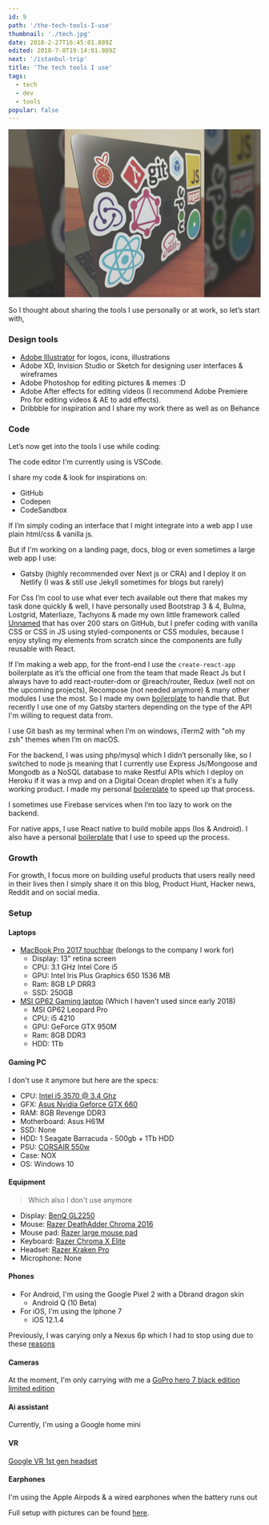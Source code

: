 ```yaml
---
id: 9
path: '/the-tech-tools-I-use'
thumbnail: './tech.jpg'
date: 2018-2-27T16:45:01.889Z
edited: 2018-7-8T19:14:01.889Z
next: '/istanbul-trip'
title: 'The tech tools I use'
tags:
  - tech
  - dev
  - tools
popular: false
---
```


![Tools](tech.jpg)

So I thought about sharing the tools I use personally or at work, so let’s start with,

### Design tools

- [Adobe Illustrator](https://amzn.to/2Ygdmek) for logos, icons, illustrations
- Adobe XD, Invision Studio or Sketch for designing user interfaces & wireframes
- Adobe Photoshop for editing pictures & memes :D
- Adobe After effects for editing videos (I recommend Adobe Premiere Pro for editing videos & AE to add effects).
- Dribbble for inspiration and I share my work there as well as on Behance

### Code

Let’s now get into the tools I use while coding:

The code editor I'm currently using is VSCode.

I share my code & look for inspirations on:

- GitHub
- Codepen
- CodeSandbox

If I’m simply coding an interface that I might integrate into a web app I use plain html/css & vanilla js.

But if I'm working on a landing page, docs, blog or even sometimes a large web app I use:

- Gatsby (highly recommended over Next js or CRA) and I deploy it on Netlify (I was & still use Jekyll sometimes for blogs but rarely)

For Css I’m cool to use what ever tech available out there that makes my task done quickly & well, I have personally used Bootstrap 3 & 4, Bulma, Lostgrid, Materliaze, Tachyons & made my own little framework called [Unnamed](https://unnamed.smakosh.com/) that has over 200 stars on GitHub, but I prefer coding with vanilla CSS or CSS in JS using styled-components or CSS modules, because I enjoy styling my elements from scratch since the components are fully reusable with React.

If I’m making a web app, for the front-end I use the `create-react-app` boilerplate as it’s the official one from the team that made React Js but I always have to add react-router-dom or @reach/router, Redux (well not on the upcoming projects), Recompose (not needed anymore) & many other modules I use the most. So I made my own [boilerplate](https://github.com/smakosh/personal-react-app-boilerplate) to handle that. But recently I use one of my Gatsby starters depending on the type of the API I'm willing to request data from.

I use Git bash as my terminal when I’m on windows, iTerm2 with "oh my zsh" themes when I’m on macOS.

For the backend, I was using php/mysql which I didn’t personally like, so I switched to node js meaning that I currently use Express Js/Mongoose and Mongodb as a NoSQL database to make Restful APIs which I deploy on Heroku if it was a mvp and on a Digital Ocean droplet when it's a fully working product. I made my personal [boilerplate](https://github.com/smakosh/rest-api-boilerplate-v2) to speed up that process.

I sometimes use Firebase services when I’m too lazy to work on the backend.

For native apps, I use React native to build mobile apps (Ios & Android). I also have a personal [boilerplate](https://github.com/smakosh/RN-personal-boilerplate) that I use to speed up the process.

### Growth

For growth, I focus more on building useful products that users really need in their lives then I simply share it on this blog, Product Hunt, Hacker news, Reddit and on social media.

### Setup

#### Laptops

- [MacBook Pro 2017 touchbar](https://amzn.to/2RD3RmZ) (belongs to the company I work for)
  - Display: 13" retina screen
  - CPU: 3.1 GHz Intel Core i5
  - GPU: Intel Iris Plus Graphics 650 1536 MB
  - Ram: 8GB LP DRR3
  - SSD: 250GB
- [MSI GP62 Gaming laptop](https://amzn.to/2RzCKtf) (Which I haven't used since early 2018)
  - MSI GP62 Leopard Pro
  - CPU: i5 4210
  - GPU: GeForce GTX 950M
  - Ram: 8GB DDR3
  - HDD: 1Tb

#### Gaming PC

I don't use it anymore but here are the specs:

- CPU: [Intel i5 3570 @ 3.4 Ghz](https://amzn.to/2X9xKBj)
- GFX: [Asus Nvidia Geforce GTX 660](https://amzn.to/2X5qG8W)
- RAM: 8GB Revenge DDR3
- Motherboard: Asus H61M
- SSD: None
- HDD: 1 Seagate Barracuda - 500gb + 1Tb HDD
- PSU: [CORSAIR 550w](https://amzn.to/2WZno25)
- Case: NOX
- OS: Windows 10

#### Equipment

> Which also I don't use anymore

- Display: [BenQ GL2250](https://amzn.to/2X7NoNV)
- Mouse: [Razer DeathAdder Chroma 2016](https://amzn.to/2RBqJn9)
- Mouse pad: [Razer large mouse pad](https://amzn.to/2YiclCE)
- Keyboard: [Razer Chroma X Elite](https://amzn.to/2YnEckI)
- Headset: [Razer Kraken Pro](https://amzn.to/2LiN1c4)
- Microphone: None

#### Phones

- For Android, I'm using the Google Pixel 2 with a Dbrand dragon skin
  - Android Q (10 Beta)
- For iOS, I'm using the Iphone 7
  - iOS 12.1.4

Previously, I was carying only a Nexus 6p which I had to stop using due to these [reasons](/pixel-2-review-and-why-Nexus-6p-is-a-bad-choice)

#### Cameras

At the moment, I'm only carrying with me a [GoPro hero 7 black edition limited edition](https://amzn.to/2X5rw5A)

#### Ai assistant

Currently, I'm using a Google home mini

#### VR

[Google VR 1st gen headset](https://amzn.to/2XbPLiv)

#### Earphones

I'm using the Apple Airpods & a wired earphones when the battery runs out

Full setup with pictures can be found [here](https://docs.google.com/document/d/1falYEEHhJxq4HIXwOPoc4lk0AYsfHY4U6ZCcY4Srs8g/edit?usp=sharing).
